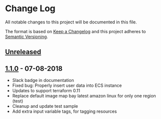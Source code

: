 # Change Log
All notable changes to this project will be documented in this file.

The format is based on [Keep a Changelog](http://keepachangelog.com/)
and this project adheres to [Semantic Versioning](http://semver.org/).

## [Unreleased]

## [1.1.0] - 07-08-2018
- Slack badge in documentation
- Fixed bug: Properly insert user data into ECS instance
- Updates to support terraform 0.11
- Replace default image map bay latest amazon linux for only one region (test)
- Cleanup and update test sample
- Add extra input variable tags, for tagging resources

[Unreleased]: https://github.com/philips-software/terraform-aws-bastion/compare/1.1.0...HEAD
[1.1.0]: https://github.com/philips-software/terraform-aws-bastion/compare/1.0.0...1.1.0
